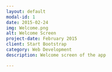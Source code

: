 ```yaml
---
layout: default
modal-id: 1
date: 2015-02-24
img: Welcome.png
alt: Welcome Screen
project-date: February 2015
client: Start Bootstrap
category: Web Development
description: Welcome screen of the app

---
```

